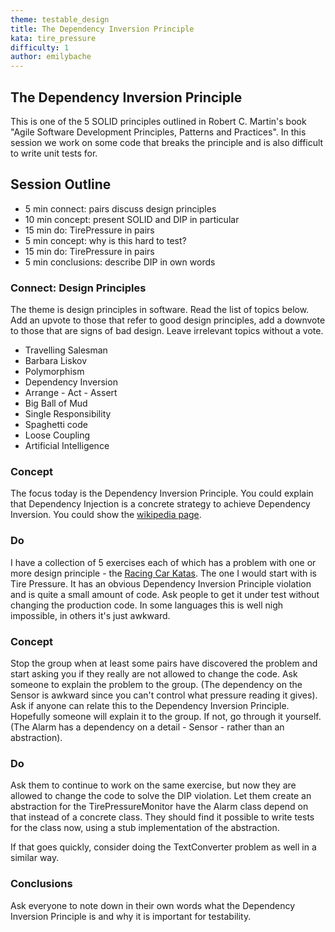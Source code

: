 ```yaml
---
theme: testable_design
title: The Dependency Inversion Principle
kata: tire_pressure
difficulty: 1
author: emilybache
---
```



The Dependency Inversion Principle
-----------------------------------

This is one of the 5 SOLID principles outlined in Robert C. Martin's book "Agile Software Development Principles, Patterns and Practices". In this session we work on some code that breaks the principle and is also difficult to write unit tests for.

## Session Outline
 
* 5 min connect: pairs discuss design principles
* 10 min concept: present SOLID and DIP in particular
* 15 min do: TirePressure in pairs 
* 5 min concept: why is this hard to test?
* 15 min do: TirePressure in pairs
* 5 min conclusions: describe DIP in own words 

### Connect: Design Principles
The theme is design principles in software. Read the list of topics below. Add an upvote to those that refer to good design principles, add a downvote to those that are signs of bad design. Leave irrelevant topics without a vote.

- Travelling Salesman
- Barbara Liskov
- Polymorphism
- Dependency Inversion
- Arrange - Act - Assert
- Big Ball of Mud
- Single Responsibility
- Spaghetti code
- Loose Coupling
- Artificial Intelligence

### Concept
The focus today is the Dependency Inversion Principle. You could explain that Dependency Injection is a concrete strategy to achieve Dependency Inversion. You could show the [wikipedia page](https://en.wikipedia.org/wiki/Dependency_inversion_principle).

### Do
I have a collection of 5 exercises each of which has a problem with one or more design principle - the [Racing Car Katas](https://github.com/emilybache/Racing-Car-Katas). The one I would start with is Tire Pressure. It has an obvious Dependency Inversion Principle violation and is quite a small amount of code. Ask people to get it under test without changing the production code. In some languages this is well nigh impossible, in others it's just awkward.

### Concept
Stop the group when at least some pairs have discovered the problem and start asking you if they really are not allowed to change the code. Ask someone to explain the problem to the group. (The dependency on the Sensor is awkward since you can't control what pressure reading it gives). Ask if anyone can relate this to the Dependency Inversion Principle. Hopefully someone will explain it to the group. If not, go through it yourself. (The Alarm has a dependency on a detail - Sensor - rather than an abstraction).

### Do
Ask them to continue to work on the same exercise, but now they are allowed to change the code to solve the DIP violation. Let them create an abstraction for the TirePressureMonitor have the Alarm class depend on that instead of a concrete class. They should find it possible to write tests for the class now, using a stub implementation of the abstraction.

If that goes quickly, consider doing the TextConverter problem as well in a similar way.

### Conclusions
Ask everyone to note down in their own words what the Dependency Inversion Principle is and why it is important for testability.


